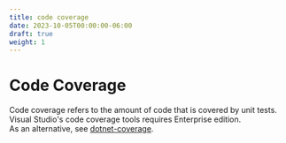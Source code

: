 ```yaml
---
title: code coverage
date: 2023-10-05T00:00:00-06:00
draft: true
weight: 1
---
```


# Code Coverage
Code coverage refers to the amount of code that is covered by unit tests.  
Visual Studio's code coverage tools requires Enterprise edition.  
As an alternative, see [dotnet-coverage](https://learn.microsoft.com/en-us/dotnet/core/additional-tools/dotnet-coverage).  